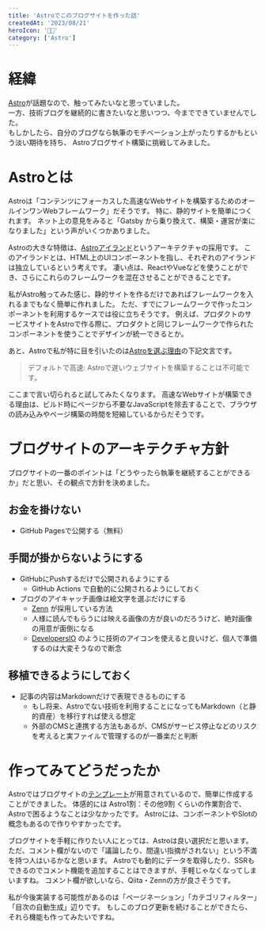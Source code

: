 ```yaml
---
title: 'Astroでこのブログサイトを作った話'
createdAt: '2023/08/21'
heroIcon: '🧑‍🚀'
category: ['Astro']
---
```


# 経緯
[Astro](https://astro.build)が話題なので、触ってみたいなと思っていました。  
一方、技術ブログを継続的に書きたいなと思いつつ、今までできていませんでした。  
もしかしたら、自分のブログなら執筆のモチベーション上がったりするかもという淡い期待を持ち、
Astroブログサイト構築に挑戦してみました。

# Astroとは
Astroは「コンテンツにフォーカスした高速なWebサイトを構築するためのオールインワンWebフレームワーク」だそうです。
特に、静的サイトを簡単につくれます。
ネット上の意見をみると「Gatsby から乗り換えて、構築・運営が楽になりました」という声がいくつかありました。
  
Astroの大きな特徴は、[Astroアイランド](https://docs.astro.build/ja/concepts/islands/)というアーキテクチャの採用です。
このアイランドとは、HTML上のUIコンポーネントを指し、それぞれのアイランドは独立しているという考えです。
凄い点は、ReactやVueなどを使うことができ、さらにこれらのフレームワークを混在させることができることです。
  
私がAstro触ってみた感じ、静的サイトを作るだけであればフレームワークを入れるまでもなく簡単に作れました。
ただ、すでにフレームワークで作ったコンポーネントを利用するケースでは役に立ちそうです。
例えば、プロダクトのサービスサイトをAstroで作る際に、プロダクトと同じフレームワークで作られたコンポーネントを使うことでデザインが統一できるとか。

あと、Astroで私が特に目を引いたのは[Astroを選ぶ理由](https://docs.astro.build/ja/concepts/why-astro/)の下記文言です。
> デフォルトで高速: Astroで遅いウェブサイトを構築することは不可能です。 

ここまで言い切られると試してみたくなります。
高速なWebサイトが構築できる理由は、ビルド時にページから不要なJavaScriptを除去することで、ブラウザの読み込みやページ構築の時間を短縮しているからだそうです。

# ブログサイトのアーキテクチャ方針
ブログサイトの一番のポイントは「どうやったら執筆を継続することができるか」だと思い、その観点で方針を決めました。

## お金を掛けない
- GitHub Pagesで公開する（無料）

## 手間が掛からないようにする
- GitHubにPushするだけで公開されるようにする
  - GitHub Actions で自動的に公開されるようにしておく
- ブログのアイキャッチ画像は絵文字を選ぶだけにする
  - [Zenn](https://zenn.dev) が採用している方法
  - 人様に読んでもらうには映える画像の方が良いのだろうけど、絶対画像の用意が面倒になる
  - [DevelopersIO](https://dev.classmethod.jp/) のように技術のアイコンを使えると良いけど、個人で準備するのは大変そうなので断念

## 移植できるようにしておく
- 記事の内容はMarkdownだけで表現できるものにする
  - もし将来、Astroでない技術を利用することになってもMarkdown（と静的資産）を移行すれば使える想定
  - 外部のCMSと連携する方法もあるが、CMSがサービス停止などのリスクを考えると実ファイルで管理するのが一番楽だと判断

# 作ってみてどうだったか
Astroではブログサイトの[テンプレート](https://github.com/withastro/astro/tree/latest/examples/blog)が用意されているので、簡単に作成することができました。
体感的には Astro1割：その他9割 くらいの作業割合で、Astroで困るようなことは少なかったです。
Astroには、コンポーネントやSlotの概念もあるので作りやすかったです。
  
ブログサイトを手軽に作りたい人にとっては、Astroは良い選択だと思います。
ただ、コメント欄がないので「議論したり、間違い指摘がされない」という不満を持つ人はいるかなと思います。
Astroでも動的にデータを取得したり、SSRもできるのでコメント機能を追加することはできますが、手軽じゃなくなってしまいますね。
コメント欄が欲しいなら、Qiita・Zennの方が良さそうです。
  
私が今後実装する可能性があるのは「ページネーション」「カテゴリフィルター」「目次の自動生成」辺りです。
もしこのブログ更新を続けることができたら、それら機能も作ってみたいですね。

